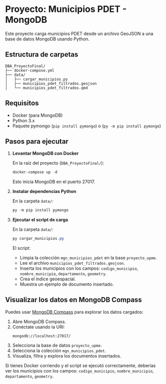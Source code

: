 # Proyecto: Municipios PDET - MongoDB

Este proyecto carga municipios PDET desde un archivo GeoJSON a una base de datos MongoDB usando Python.

## Estructura de carpetas

```
DBA_ProyectoFinal/
├── docker-compose.yml
├── data/
│   ├── cargar_municipios.py
│   ├── municipios_pdet_filtrados.geojson
│   └── municipios_pdet_filtrados.qmd
```

## Requisitos

- Docker (para MongoDB)
- Python 3.x
- Paquete pymongo (`pip install pymongo`) o (`py -m pip install pymongo`)

## Pasos para ejecutar

1. **Levantar MongoDB con Docker**

   En la raíz del proyecto (`DBA_ProyectoFinal/`):
   
   ```powershell
   docker-compose up -d
   ```
   Esto inicia MongoDB en el puerto 27017.

2. **Instalar dependencias Python**

   En la carpeta `data/`:
   
   ```powershell
   py -m pip install pymongo
   ```

3. **Ejecutar el script de carga**

   En la carpeta `data/`:
   
   ```powershell
   py cargar_municipios.py
   ```
   El script:
   - Limpia la colección `mgn_municipios_pdet` en la base `proyecto_upme`.
   - Lee el archivo `municipios_pdet_filtrados.geojson`.
   - Inserta los municipios con los campos: `codigo_municipio`, `nombre_municipio`, `departamento`, `geometry`.
   - Crea el índice geoespacial.
   - Muestra un ejemplo de documento insertado.


## Visualizar los datos en MongoDB Compass

Puedes usar [MongoDB Compass](https://www.mongodb.com/products/compass) para explorar los datos cargados:

1. Abre MongoDB Compass.
2. Conéctate usando la URI:
   ```
   mongodb://localhost:27017/
   ```
3. Selecciona la base de datos `proyecto_upme`.
4. Selecciona la colección `mgn_municipios_pdet`.
5. Visualiza, filtra y explora los documentos insertados.

Si tienes Docker corriendo y el script se ejecutó correctamente, deberías ver los municipios con los campos:
`codigo_municipio`, `nombre_municipio`, `departamento`, `geometry`.

